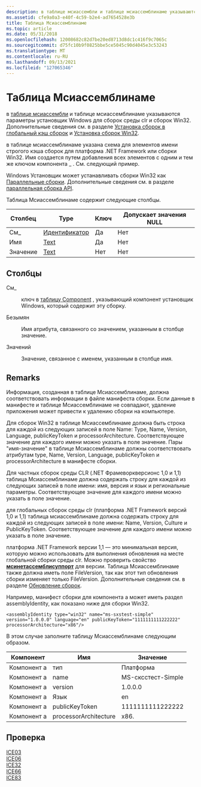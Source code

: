 ```yaml
---
description: в таблице мсиассембли и таблице мсиассемблинаме указываются параметры установщик Windows для сборок среды clr и сборок Win32.
ms.assetid: cfe9a0a3-e40f-4c59-b2e4-ad7654528e3b
title: Таблица Мсиассемблинаме
ms.topic: article
ms.date: 05/31/2018
ms.openlocfilehash: 12008682c82d7be20ed8713d8dc1c416f9c7065c
ms.sourcegitcommit: d75fc10b9f0825bbe5ce5045c90d4045e3c53243
ms.translationtype: MT
ms.contentlocale: ru-RU
ms.lasthandoff: 09/13/2021
ms.locfileid: "127065346"
---
```

# <a name="msiassemblyname-table"></a>Таблица Мсиассемблинаме

в [таблице мсиассембли](msiassembly-table.md) и таблице мсиассемблинаме указываются параметры установщик Windows для сборок среды clr и сборок Win32. Дополнительные сведения см. в разделе [Установка сборок в глобальный кэш сборок](installation-of-assemblies-to-the-global-assembly-cache.md) и [Установка сборок Win32](installation-of-win32-assemblies.md).

в таблице мсиассемблинаме указана схема для элементов имени строгого кэша сборок для платформа .NET Framework или сборки Win32. Имя создается путем добавления всех элементов с одним и тем же ключом компонента \_ . См. следующий пример.

Windows Установщик может устанавливать сборки Win32 как [Параллельные сборки](side-by-side-assemblies.md). Дополнительные сведения см. в разделе [параллельная сборка API](../sbscs/side-by-side-assembly-api.md).

Таблица Мсиассемблинаме содержит следующие столбцы.



| Столбец      | Type                         | Ключ | Допускает значения NULL |
|-------------|------------------------------|-----|----------|
| См\_ | [Идентификатор](identifier.md) | Да   | Нет        |
| Имя        | [Text](text.md)             | Да   | Нет        |
| Значение       | [Text](text.md)             | Нет   | Нет        |



 

## <a name="columns"></a>Столбцы

<dl> <dt>

<span id="Component_"></span><span id="component_"></span><span id="COMPONENT_"></span>См\_
</dt> <dd>

ключ в [таблицу Component](component-table.md) , указывающий компонент установщик Windows, который содержит эту сборку.

</dd> <dt>

<span id="Name"></span><span id="name"></span><span id="NAME"></span>Безымян
</dt> <dd>

Имя атрибута, связанного со значением, указанным в столбце значение.

</dd> <dt>

<span id="Value"></span><span id="value"></span><span id="VALUE"></span>Значений
</dt> <dd>

Значение, связанное с именем, указанным в столбце имя.

</dd> </dl>

## <a name="remarks"></a>Remarks

Информация, созданная в таблице Мсиассемблинаме, должна соответствовать информации в файле манифеста сборки. Если данные в манифесте и таблице Мсиассемблинаме не совпадают, удаление приложения может привести к удалению сборки на компьютере.

Для сборок Win32 в таблице Мсиассемблинаме должна быть строка для каждой из следующих записей в поле Name: Type, Name, Version, Language, publicKeyToken и processorArchitecture. Соответствующее значение для каждого имени можно указать в поле значение. Пары "имя-значение" в таблице Мсиассемблинаме должны соответствовать атрибутам type, Name, Version, Language, publicKeyToken и processorArchitecture в манифесте сборки.

Для частных сборок среды CLR (.NET Фрамеворкверсионс 1,0 и 1,1) таблица Мсиассемблинаме должна содержать строку для каждой из следующих записей в поле имени: имя, версия и язык и региональные параметры. Соответствующее значение для каждого имени можно указать в поле значение.

для глобальных сборок среды clr (платформа .NET Framework версий 1,0 и 1,1) таблица мсиассемблинаме должна содержать строку для каждой из следующих записей в поле имени: Name, Version, Culture и PublicKeyToken. Соответствующее значение для каждого имени можно указать в поле значение.

платформа .NET Framework версии 1,1 — это минимальная версия, которую можно использовать для выполнения обновления на месте глобальной сборки среды clr. Можно проверить свойство [**мсинетассемблисуппорт**](msinetassemblysupport.md) для версии. Таблица Мсиассемблинаме также должна иметь поле FileVersion, так как этот тип обновления сборки изменяет только FileVersion. Дополнительные сведения см. в разделе [Обновление сборок](updating-assemblies.md).

Например, манифест сборки для компонента a может иметь раздел assemblyIdentity, как показано ниже для сборки Win32.

``` syntax
<assemblyIdentity type="win32" name="ms-sxstest-simple" version="1.0.0.0" language="en" publicKeyToken="1111111111222222" processorArchitecture="x86"/>
```

В этом случае заполните таблицу Мсиассемблинаме следующим образом.



| Компонент  | Имя                  | Значение             |
|------------|-----------------------|-------------------|
| Компонент а | тип                  | Платформа             |
| Компонент а | name                  | MS-сксстест-Simple |
| Компонент а | version               | 1.0.0.0           |
| Компонент а | Язык              | en                |
| Компонент а | publicKeyToken        | 1111111111222222  |
| Компонент а | processorArchitecture | x86.               |



 

## <a name="validation"></a>Проверка

<dl>

[ICE03](ice03.md)  
[ICE06](ice06.md)  
[ICE32](ice32.md)  
[ICE66](ice66.md)  
[ICE83](ice83.md)  
</dl>

 

 
